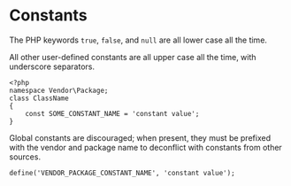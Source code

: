 Constants
=========

The PHP keywords `true`, `false`, and `null` are all lower case all the time.

All other user-defined constants are all upper case all the time, with underscore separators.

    <?php
    namespace Vendor\Package;
    class ClassName
    {
        const SOME_CONSTANT_NAME = 'constant value';
    }
    
Global constants are discouraged; when present, they must be prefixed with the vendor and package name to deconflict with constants from other sources.

    define('VENDOR_PACKAGE_CONSTANT_NAME', 'constant value');

